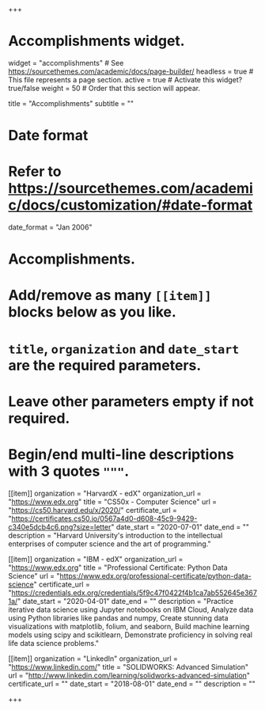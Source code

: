 +++
# Accomplishments widget.
widget = "accomplishments"  # See https://sourcethemes.com/academic/docs/page-builder/
headless = true  # This file represents a page section.
active = true  # Activate this widget? true/false
weight = 50  # Order that this section will appear.

title = "Accomplish&shy;ments"
subtitle = ""

# Date format
#   Refer to https://sourcethemes.com/academic/docs/customization/#date-format
date_format = "Jan 2006"

# Accomplishments.
#   Add/remove as many `[[item]]` blocks below as you like.
#   `title`, `organization` and `date_start` are the required parameters.
#   Leave other parameters empty if not required.
#   Begin/end multi-line descriptions with 3 quotes `"""`.

[[item]]
  organization = "HarvardX - edX"
  organization_url = "https://www.edx.org"
  title = "CS50x - Computer Science"
  url = "https://cs50.harvard.edu/x/2020/"
  certificate_url = "https://certificates.cs50.io/0567a4d0-d608-45c9-9429-c340e5dcb4c6.png?size=letter"
  date_start = "2020-07-01"
  date_end = ""
  description = "Harvard University's introduction to the intellectual enterprises of computer science and the art of programming."

[[item]]
  organization = "IBM - edX"
  organization_url = "https://www.edx.org"
  title = "Professional Certificate: Python Data Science"
  url = "https://www.edx.org/professional-certificate/python-data-science"
  certificate_url = "https://credentials.edx.org/credentials/5f9c47f0422f4b1ca7ab552645e3671a/"
  date_start = "2020-04-01"
  date_end = ""
  description = "Practice iterative data science using Jupyter notebooks on IBM Cloud, Analyze data using Python libraries like pandas and numpy, Create stunning data visualizations with matplotlib, folium, and seaborn, Build machine learning models using scipy and scikitlearn, Demonstrate proficiency in solving real life data science problems."
  
[[item]]
  organization = "LinkedIn"
  organization_url = "https://www.linkedin.com/"
  title = "SOLIDWORKS: Advanced Simulation"
  url = "http://www.linkedin.com/learning/solidworks-advanced-simulation"
  certificate_url = ""
  date_start = "2018-08-01"
  date_end = ""
  description = ""

+++
